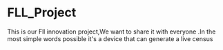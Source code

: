 # FLL_Project
This is our Fll innovation project,We want to share it with everyone .In the most simple words possible it's a device that can generate a live census
